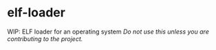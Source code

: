 # elf-loader
WIP: ELF loader for an operating system
_Do not use this unless you are contributing to the project._
